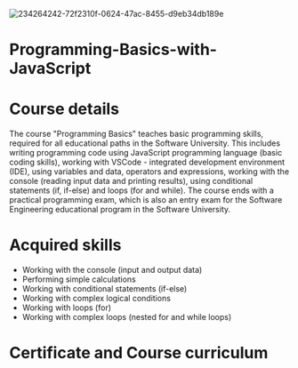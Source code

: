 ![234264242-72f2310f-0624-47ac-8455-d9eb34db189e](https://github.com/slambeca/Programming-Basics-with-JavaScript/assets/95913250/17a8f168-4b72-4e6f-98b3-14daf2cbf945)


# Programming-Basics-with-JavaScript

# Course details
The course "Programming Basics" teaches basic programming skills, required for all educational paths in the Software University. This includes writing programming code using JavaScript programming language (basic coding skills), working with VSCode - integrated development environment (IDE), using variables and data, operators and expressions, working with the console (reading input data and printing results), using conditional statements (if, if-else) and loops (for and while). The course ends with a practical programming exam, which is also an entry exam for the Software Engineering educational program in the Software University.

# Acquired skills
* Working with the console (input and output data)
* Performing simple calculations
* Working with conditional statements (if-else)
* Working with complex logical conditions
* Working with loops (for)
* Working with complex loops (nested for and while loops)

# Certificate and Course curriculum
